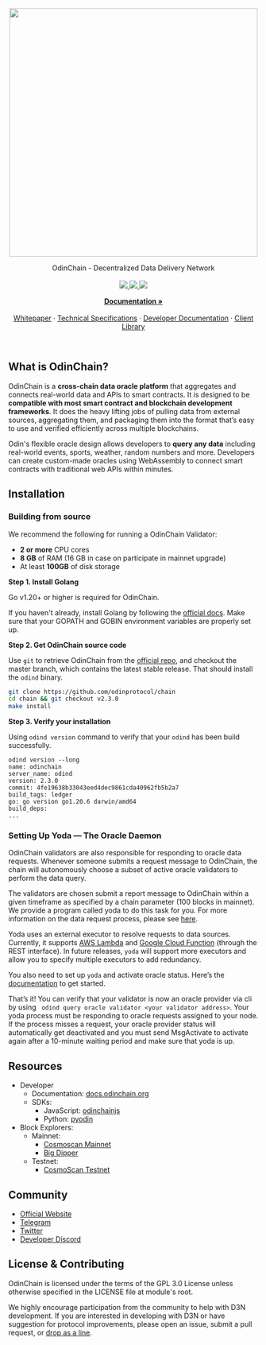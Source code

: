 <p>&nbsp;</p>
<p align="center">

<img src="odinprotocol_logo.svg" width=500>

</p>

<p align="center">
OdinChain - Decentralized Data Delivery Network<br/><br/>

<a href="https://pkg.go.dev/badge/github.com/odinprotocol/chain">
    <img src="https://pkg.go.dev/badge/github.com/odinprotocol/chain">
</a>
<a href="https://goreportcard.com/badge/github.com/odinprotocol/chain">
    <img src="https://goreportcard.com/badge/github.com/odinprotocol/chain">
</a>
<a href="https://github.com/odinprotocol/chain/workflows/Tests/badge.svg">
    <img src="https://github.com/odinprotocol/chain/workflows/Tests/badge.svg">
</a>

<p align="center">
  <a href="https://docs.odinchain.org/"><strong>Documentation »</strong></a>
  <br />
  <br/>
  <a href="http://docs.odinchain.org/whitepaper/introduction.html">Whitepaper</a>
  ·
  <a href="http://docs.odinchain.org/technical-specifications/obi.html">Technical Specifications</a>
  ·
  <a href="http://docs.odinchain.org/using-any-datasets/">Developer Documentation</a>
  ·
  <a href="http://docs.odinchain.org/client-library/data.html">Client Library</a>
</p>

<br/>

## What is OdinChain?

OdinChain is a **cross-chain data oracle platform** that aggregates and connects real-world data and APIs to smart contracts. It is designed to be **compatible with most smart contract and blockchain development frameworks**. It does the heavy lifting jobs of pulling data from external sources, aggregating them, and packaging them into the format that’s easy to use and verified efficiently across multiple blockchains.

Odin's flexible oracle design allows developers to **query any data** including real-world events, sports, weather, random numbers and more. Developers can create custom-made oracles using WebAssembly to connect smart contracts with traditional web APIs within minutes.

## Installation

### Building from source

We recommend the following for running a OdinChain Validator:

- **2 or more** CPU cores
- **8 GB** of RAM (16 GB in case on participate in mainnet upgrade)
- At least **100GB** of disk storage

**Step 1. Install Golang**

Go v1.20+ or higher is required for OdinChain.

If you haven't already, install Golang by following the [official docs](https://golang.org/doc/install). Make sure that your GOPATH and GOBIN environment variables are properly set up.

**Step 2. Get OdinChain source code**

Use `git` to retrieve OdinChain from the [official repo](https://github.com/odinprotocol/chain), and checkout the master branch, which contains the latest stable release. That should install the `odind` binary.

```bash
git clone https://github.com/odinprotocol/chain
cd chain && git checkout v2.3.0
make install
```

**Step 3. Verify your installation**

Using `odind version` command to verify that your `odind` has been build successfully.

```
odind version --long
name: odinchain
server_name: odind
version: 2.3.0
commit: 4fe19638b33043eed4dec9861cda40962fb5b2a7
build_tags: ledger
go: go version go1.20.6 darwin/amd64
build_deps:
...
```

### Setting Up Yoda — The Oracle Daemon

OdinChain validators are also responsible for responding to oracle data requests. Whenever someone submits a request message to OdinChain, the chain will autonomously choose a subset of active oracle validators to perform the data query.

The validators are chosen submit a report message to OdinChain within a given timeframe as specified by a chain parameter (100 blocks in mainnet). We provide a program called yoda to do this task for you. For more information on the data request process, please see [here](https://docs.odinchain.org/whitepaper/system-overview.html#oracle-data-request).

Yoda uses an external executor to resolve requests to data sources. Currently, it supports [AWS Lambda](https://aws.amazon.com/lambda/) and [Google Cloud Function](https://cloud.google.com/functions) (through the REST interface). In future releases, `yoda` will support more executors and allow you to specify multiple executors to add redundancy.

You also need to set up `yoda` and activate oracle status. Here’s the [documentation](https://github.com/odinprotocol/odinchain/wiki/Instruction-for-apply-to-be-an-oracle-validator-on-Guanyu-mainnet) to get started.

That’s it! You can verify that your validator is now an oracle provider via cli by using ` odind query oracle validator <your validator address>`. Your yoda process must be responding to oracle requests assigned to your node. If the process misses a request, your oracle provider status will automatically get deactivated and you must send MsgActivate to activate again after a 10-minute waiting period and make sure that yoda is up.

## Resources

- Developer
  - Documentation: [docs.odinchain.org](https://docs.odinchain.org)
  - SDKs:
    - JavaScript: [odinchainjs](https://www.npmjs.com/package/@odinprotocol/odinchain.js)
    - Python: [pyodin](https://pypi.org/project/pyodin/)
- Block Explorers:
  - Mainnet:
    - [Cosmoscan Mainnet](https://cosmoscan.io)
    - [Big Dipper](https://odin.bigdipper.live/)
  - Testnet:
    - [CosmoScan Testnet](https://laozi-testnet2.cosmoscan.io)

## Community

- [Official Website](https://odinprotocol.com)
- [Telegram](https://100.odin/tg)
- [Twitter](https://twitter.com/odinprotocol)
- [Developer Discord](https://100x.odin/discord)

## License & Contributing

OdinChain is licensed under the terms of the GPL 3.0 License unless otherwise specified in the LICENSE file at module's root.

We highly encourage participation from the community to help with D3N development. If you are interested in developing with D3N or have suggestion for protocol improvements, please open an issue, submit a pull request, or [drop as a line].

[drop as a line]: mailto:connect@odinprotocol.com
